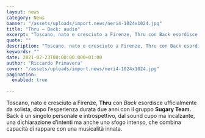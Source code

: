 ```yaml
---
layout: news
category: News
banner: "/assets/uploads/import.news/neri4-1024x1024.jpg"
title: "Thru – Back: audio"
excerpt: "Toscano, nato e cresciuto a Firenze, Thru con Back esordisce ufficialmente da solista, dopo l’esperienza durata due anni con il gruppo Sugary Team. Back è un singolo personale e introspettivo, dal sound cupo ma incalzante, una dichiarazione d’intenti ma anche uno sfogo intenso, che combina capacità di rappare con una musicalità innata.  "
quote: ""
description: "Toscano, nato e cresciuto a Firenze, Thru con Back esordisce ufficialmente da solista, dopo l’esperienza durata due anni con il gruppo Sugary Team. Back è un singolo personale e introspettivo, dal sound cupo ma incalzante, una dichiarazione d’intenti ma anche uno sfogo intenso, che combina capacità di rappare con una musicalità innata.  "
keywords: ""
date: 2021-02-23T00:00:00.000+01:00
author: "Riccardo Primavera"
cover: "/assets/uploads/import.news/neri4-1024x1024.jpg"
pagination:
  enabled: true

---
```


Toscano, nato e cresciuto a Firenze, **Thru** con _Back_ esordisce ufficialmente da solista, dopo l’esperienza durata due anni con il gruppo **Sugary Team.** Back è un singolo personale e introspettivo, dal sound cupo ma incalzante, una dichiarazione d’intenti ma anche uno sfogo intenso, che combina capacità di rappare con una musicalità innata.